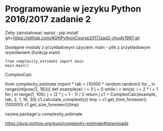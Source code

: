 # Programowanie w jezyku Python 2016/2017 zadanie 2

Żeby zainstalować wpisz : pip install git+https://github.com/AGHPythonCourse2017/zad2-chudy1997.git

Dostępne moduły z przykładowym użyciem:
  main - plik z przykładowym wywołaniem (funkcja main) 
  
  
    from complexity_estimate import main
    main.main()


ComplexCalc
  

  from complexity_estimate import *
  tab = [10000 * random.random() for _ in range(int(pow(2, 16)))]
  def example(a):
    i = 0
    j = 0
    while i < len(a):
      i = 2 * i + 1
      for j in range(1, 100):
          j = (2 * j + 1 - 1) / 2
  return j
  c1 = ComplexCalc(example, tab, 2, 1, 16, 30)
  c1.calculate_complexity()
  tmp = c1.get_time_foreseer()(100000)
  c1.get_size_foreseer()(tmp)


nazwa package'u complexity_estimate


https://pypi.python.org/pypi/complexity-estimate#downloads
